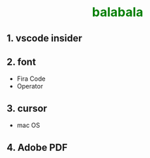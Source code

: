<h1 align=center><font color=green>balabala</font></h1>

## 1. vscode insider






## 2. font
- Fira Code
- Operator





## 3. cursor
- mac OS







## 4. Adobe PDF






